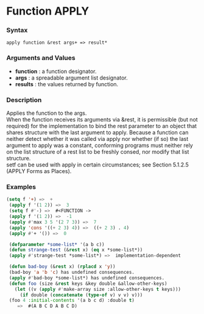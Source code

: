 <!-- Generated on 05/10/2020 by https://github.com/anto2oo/clhs-evolved -->

# Function APPLY

### Syntax
`apply function &rest args+ => result*`  


### Arguments and Values
- **function** : a function designator.   
- **args** : a spreadable argument list designator.   
- **results** : the values returned by function.   


### Description
Applies the function to the args.  
 When the function receives its arguments via &rest, it is permissible (but not required) for the implementation to bind the rest parameter to an object that shares structure with the last argument to apply. Because a function can neither detect whether it was called via apply nor whether (if so) the last argument to apply was a constant, conforming programs must neither rely on the list structure of a rest list to be freshly consed, nor modify that list structure.  
setf can be used with apply in certain circumstances; see Section 5.1.2.5 (APPLY Forms as Places).



### Examples
```lisp 
(setq f '+) =>  +
 (apply f '(1 2)) =>  3
 (setq f #'-) =>  #<FUNCTION ->
 (apply f '(1 2)) =>  -1
 (apply #'max 3 5 '(2 7 3)) =>  7
 (apply 'cons '((+ 2 3) 4)) =>  ((+ 2 3) . 4)
 (apply #'+ '()) =>  0

 (defparameter *some-list* '(a b c))
 (defun strange-test (&rest x) (eq x *some-list*))
 (apply #'strange-test *some-list*) =>  implementation-dependent

 (defun bad-boy (&rest x) (rplacd x 'y))
 (bad-boy 'a 'b 'c) has undefined consequences.
 (apply #'bad-boy *some-list*) has undefined consequences.
 (defun foo (size &rest keys &key double &allow-other-keys)
   (let ((v (apply #'make-array size :allow-other-keys t keys)))
     (if double (concatenate (type-of v) v v) v)))
 (foo 4 :initial-contents '(a b c d) :double t)
    =>  #(A B C D A B C D)
```
